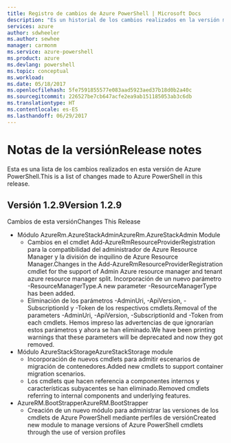 ```yaml
---
title: Registro de cambios de Azure PowerShell | Microsoft Docs
description: "Es un historial de los cambios realizados en la versión más reciente de Azure PowerShell."
services: azure
author: sdwheeler
ms.author: sewhee
manager: carmonm
ms.service: azure-powershell
ms.product: azure
ms.devlang: powershell
ms.topic: conceptual
ms.workload: 
ms.date: 05/18/2017
ms.openlocfilehash: 5fe7591855577e083aad5923aed37b18d0b2a40c
ms.sourcegitcommit: 226527be7cb647acfe2ea9ab151185053ab3c6db
ms.translationtype: HT
ms.contentlocale: es-ES
ms.lasthandoff: 06/29/2017
---
```

# <a name="release-notes"></a><span data-ttu-id="c60cd-103">Notas de la versión</span><span class="sxs-lookup"><span data-stu-id="c60cd-103">Release notes</span></span>

<span data-ttu-id="c60cd-104">Esta es una lista de los cambios realizados en esta versión de Azure PowerShell.</span><span class="sxs-lookup"><span data-stu-id="c60cd-104">This is a list of changes made to Azure PowerShell in this release.</span></span>

## <a name="version-129"></a><span data-ttu-id="c60cd-105">Versión 1.2.9</span><span class="sxs-lookup"><span data-stu-id="c60cd-105">Version 1.2.9</span></span>

<span data-ttu-id="c60cd-106">Cambios de esta versión</span><span class="sxs-lookup"><span data-stu-id="c60cd-106">Changes This Release</span></span>

* <span data-ttu-id="c60cd-107">Módulo AzureRm.AzureStackAdmin</span><span class="sxs-lookup"><span data-stu-id="c60cd-107">AzureRm.AzureStackAdmin Module</span></span>
    + <span data-ttu-id="c60cd-108">Cambios en el cmdlet Add-AzureRmResourceProviderRegistration para la compatibilidad del administrador de Azure Resource Manager y la división de inquilino de Azure Resource Manager.</span><span class="sxs-lookup"><span data-stu-id="c60cd-108">Changes in the Add-AzureRmResourceProviderRegistration cmdlet for the support of Admin Azure resource manager and tenant azure resource manager split.</span></span> <span data-ttu-id="c60cd-109">Incorporación de un nuevo parámetro -ResourceManagerType.</span><span class="sxs-lookup"><span data-stu-id="c60cd-109">A new parameter -ResourceManagerType has been added.</span></span>
    + <span data-ttu-id="c60cd-110">Eliminación de los parámetros -AdminUri, -ApiVersion, -SubscriptionId y -Token de los respectivos cmdlets.</span><span class="sxs-lookup"><span data-stu-id="c60cd-110">Removal of the parameters -AdminUri, -ApiVersion, -SubscriptionId and -Token from each cmdlets.</span></span> <span data-ttu-id="c60cd-111">Hemos impreso las advertencias de que ignorarían estos parámetros y ahora se han eliminado.</span><span class="sxs-lookup"><span data-stu-id="c60cd-111">We have been printing warnings that these parameters will be deprecated and now they got removed.</span></span>
* <span data-ttu-id="c60cd-112">Módulo AzureStackStorage</span><span class="sxs-lookup"><span data-stu-id="c60cd-112">AzureStackStorage module</span></span>
    + <span data-ttu-id="c60cd-113">Incorporación de nuevos cmdlets para admitir escenarios de migración de contenedores.</span><span class="sxs-lookup"><span data-stu-id="c60cd-113">Added new cmdlets to support container migration scenarios.</span></span>
    + <span data-ttu-id="c60cd-114">Los cmdlets que hacen referencia a componentes internos y características subyacentes se han eliminado.</span><span class="sxs-lookup"><span data-stu-id="c60cd-114">Removed cmdlets referring to internal components and underlying features.</span></span>
* <span data-ttu-id="c60cd-115">AzureRM.BootStrapper</span><span class="sxs-lookup"><span data-stu-id="c60cd-115">AzureRM.BootStrapper</span></span>
    + <span data-ttu-id="c60cd-116">Creación de un nuevo módulo para administrar las versiones de los cmdlets de Azure PowerShell mediante perfiles de versión</span><span class="sxs-lookup"><span data-stu-id="c60cd-116">Created new module to manage versions of Azure PowerShell cmdlets through the use of version profiles</span></span>